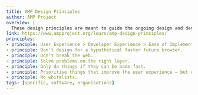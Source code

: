 ```yaml
---
title: AMP Design Principles
author: AMP Project
overview: |
  These design principles are meant to guide the ongoing design and development of AMP. They should help us make internally consistent decisions.
link: https://www.ampproject.org/learn/amp-design-principles/
principles:
- principle: User Experience > Developer Experience > Ease of Implementation.
- principle: Don’t design for a hypothetical faster future browser.
- principle: Don’t break the web.
- principle: Solve problems on the right layer.
- principle: Only do things if they can be made fast.
- principle: Prioritise things that improve the user experience – but compromise when needed.
- principle: No whitelists.
tags: [specific, software, organisations]
---
```

